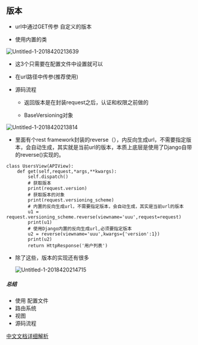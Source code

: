 

## 版本

- url中通过GET传参
  自定义的版本

- 使用内置的类


![Untitled-1-2018420213639](http://p693ase25.bkt.clouddn.com/Untitled-1-2018420213639.png)
- 这3个只需要在配置文件中设置就可以

- 在url路径中传参(推荐使用)

- 源码流程
    - 返回版本是在封装request之后，认证和权限之前做的

    - BaseVersioning对象


![Untitled-1-2018420213814](http://p693ase25.bkt.clouddn.com/Untitled-1-2018420213814.png)

- 里面有个rest framework封装的reverse（），内反向生成url，不需要指定版本，会自动生成，其实就是当前url的版本，本质上底层是使用了Django自带的reverse()实现的。

```
class UsersView(APIView):
    def get(self,request,*args,**kwargs):
        self.dispatch()
        # 获取版本
        print(request.version)
        # 获取版本的对象
        print(request.versioning_scheme)
        # 内置的反向生成url，不需要指定版本，会自动生成，其实是当前url的版本
        u1 = request.versioning_scheme.reverse(viewname='uuu',request=request)
        print(u1)
        # 使用Django内置的反向生成url,必须要指定版本
        u2 = reverse(viewname='uuu',kwargs={'version':1})
        print(u2)
        return HttpResponse('用户列表')
```
- 除了这些，版本的实现还有很多


  ![Untitled-1-2018420214715](http://p693ase25.bkt.clouddn.com/Untitled-1-2018420214715.png)

##### 总结

- 使用   配置文件
- 路由系统
- 视图
- 源码流程


[中文文档详细解析](https://yuansuixin.github.io/2018/02/21/rest-framework-version/ "详细解析")




